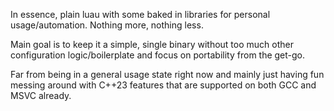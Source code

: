 In essence, plain luau with some baked in libraries for personal usage/automation. Nothing more, nothing less.

Main goal is to keep it a simple, single binary without too much other configuration logic/boilerplate and focus on portability from the get-go.

Far from being in a general usage state right now and mainly just having fun messing around with C++23 features that are supported on both GCC and MSVC already.

